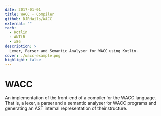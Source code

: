 ```yaml
---
date: 2017-01-01
title: WACC - Compiler
github: DJRHails/WACC
external: ""
tech:
  - Kotlin
  - ANTLR
  - x86
description: >
  Lexer, Parser and Semantic Analyser for WACC using Kotlin.
cover: ./wacc-example.png
highlight: false
---
```


# WACC

An implementation of the front-end of a compiler for the WACC language. That is, a lexer, a parser and a semantic analyser for WACC programs and generating an AST internal representation of their structure.
